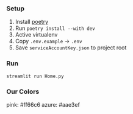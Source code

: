 ### Setup


1. Install [poetry](https://python-poetry.org/docs/)
2. Run `poetry install --with dev`
3. Active virtualenv
4. Copy `.env.example` -> `.env`
5. Save `serviceAccountKey.json` to project root

### Run

`streamlit run Home.py`

### Our Colors
pink: #ff66c6
azure: #aae3ef
